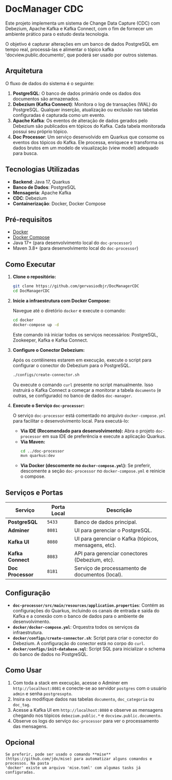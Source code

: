 # DocManager CDC

Este projeto implementa um sistema de Change Data Capture (CDC) com Debezium, Apache Kafka e Kafka Connect, com o fim de fornecer um ambiente prático para o estudo desta tecnologia.

O objetivo é capturar alterações em um banco de dados PostgreSQL em tempo real, processá-las e alimentar o tópico kafka 'docview.public.documento', que poderá ser usado por outros sistemas.

## Arquitetura

O fluxo de dados do sistema é o seguinte:

1. **PostgreSQL**: O banco de dados primário onde os dados dos documentos são armazenados.
2. **Debezium (Kafka Connect)**: Monitora o log de transações (WAL) do PostgreSQL. Qualquer inserção, atualização ou exclusão nas tabelas configuradas é capturada como um evento.
3. **Apache Kafka**: Os eventos de alteração de dados gerados pelo Debezium são publicados em tópicos do Kafka. Cada tabela monitorada possui seu próprio tópico.
4. **Doc Processor**: Um serviço desenvolvido em Quarkus que consome os eventos dos tópicos do Kafka. Ele processa, enriquece e transforma os dados brutos em um modelo de visualização (view model) adequado para busca.

## Tecnologias Utilizadas

- **Backend**: Java 17, Quarkus
- **Banco de Dados**: PostgreSQL
- **Mensageria**: Apache Kafka
- **CDC**: Debezium
- **Containerização**: Docker, Docker Compose

## Pré-requisitos

- [Docker](https://www.docker.com/get-started)
- [Docker Compose](https://docs.docker.com/compose/install/)
- Java 17+ (para desenvolvimento local do `doc-processor`)
- Maven 3.8+ (para desenvolvimento local do `doc-processor`)

## Como Executar

1. **Clone o repositório:**

   ```bash
   git clone https://github.com/gervasiodbjr/DocManagerCDC
   cd DocManagerCDC
   ```
2. **Inicie a infraestrutura com Docker Compose:**

   Navegue até o diretório `docker` e execute o comando:

   ```bash
   cd docker
   docker-compose up -d
   ```

   Este comando irá iniciar todos os serviços necessários: PostgreSQL, Zookeeper, Kafka e Kafka Connect.
3. **Configure o Conector Debezium:**

   Após os contêineres estarem em execução, execute o script para configurar o conector do Debezium para o PostgreSQL.

   ```bash
   ./configs/create-connector.sh
   ```

   Ou execute o comando `curl` presente no script manualmente. Isso instruirá o Kafka Connect a começar a monitorar a tabela `documento` (e outras, se configurado) no banco de dados `doc-manager`.
4. **Execute o Serviço `doc-processor`:**

   O serviço `doc-processor` está comentado no arquivo `docker-compose.yml` para facilitar o desenvolvimento local. Para executá-lo:

   - **Via IDE (Recomendado para desenvolvimento):** Abra o projeto `doc-processor` em sua IDE de preferência e execute a aplicação Quarkus.
   - **Via Maven:**
     ```bash
     cd ../doc-processor
     mvn quarkus:dev
     ```
   - **Via Docker (descomente no `docker-compose.yml`):** Se preferir, descomente a seção `doc-processor` no `docker-compose.yml` e reinicie o compose.

## Serviços e Portas

| Serviço                | Porta Local | Descrição                                           |
| ----------------------- | ----------- | ----------------------------------------------------- |
| **PostgreSQL**    | `5433`    | Banco de dados principal.                             |
| **Adminer**       | `8081`    | UI para gerenciar o PostgreSQL.                       |
| **Kafka UI**      | `8080`    | UI para gerenciar o Kafka (tópicos, mensagens, etc). |
| **Kafka Connect** | `8083`    | API para gerenciar conectores (Debezium, etc).        |
| **Doc Processor** | `8181`    | Serviço de processamento de documentos (local).      |

## Configuração

- **`doc-processor/src/main/resources/application.properties`**: Contém as configurações do Quarkus, incluindo os canais de entrada e saída do Kafka e a conexão com o banco de dados para o ambiente de desenvolvimento.
- **`docker/docker-compose.yml`**: Orquestra todos os serviços da infraestrutura.
- **`docker/configs/create-connector.sh`**: Script para criar o conector do Debezium. A configuração do conector está no corpo do `curl`.
- **`docker/configs/init-database.sql`**: Script SQL para inicializar o schema do banco de dados no PostgreSQL.

## Como Usar

1. Com toda a stack em execução, acesse o Adminer em `http://localhost:8081` e conecte-se ao servidor `postgres` com o usuário `admin` e senha `postgresxpto`.
2. Insira ou modifique dados nas tabelas `documento`, `doc_categoria` ou `doc_tag`.
3. Acesse a Kafka UI em `http://localhost:8080` e observe as mensagens chegando nos tópicos `debezium.public.*` e `docview.public.documento`.
4. Observe os logs do serviço `doc-processor` para ver o processamento das mensagens.

## Opcional

    Se preferir, pode ser usado o comando **mise** (https://github.com/jdx/mise) para automatizar alguns comandos e processos. Na pasta
    'docker' existe um arquivo 'mise.toml' com algumas tasks já configuradas.
